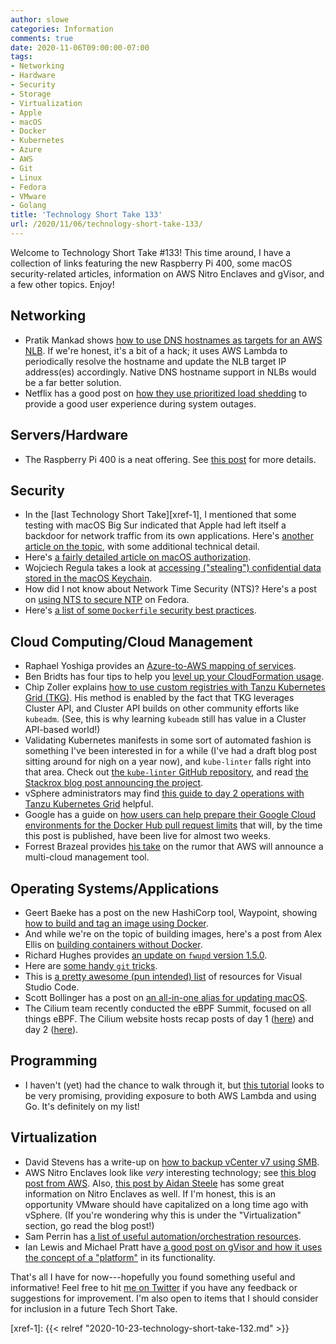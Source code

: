 ```yaml
---
author: slowe
categories: Information
comments: true
date: 2020-11-06T09:00:00-07:00
tags:
- Networking
- Hardware
- Security
- Storage
- Virtualization
- Apple
- macOS
- Docker
- Kubernetes
- Azure
- AWS
- Git
- Linux
- Fedora
- VMware
- Golang
title: 'Technology Short Take 133'
url: /2020/11/06/technology-short-take-133/
---
```


Welcome to Technology Short Take #133! This time around, I have a collection of links featuring the new Raspberry Pi 400, some macOS security-related articles, information on AWS Nitro Enclaves and gVisor, and a few other topics. Enjoy!<!--more-->

## Networking

* Pratik Mankad shows [how to use DNS hostnames as targets for an AWS NLB][link-25]. If we're honest, it's a bit of a hack; it uses AWS Lambda to periodically resolve the hostname and update the NLB target IP address(es) accordingly. Native DNS hostname support in NLBs would be a far better solution.
* Netflix has a good post on [how they use prioritized load shedding][link-29] to provide a good user experience during system outages.

## Servers/Hardware

* The Raspberry Pi 400 is a neat offering. See [this post][link-26] for more details.

## Security

* In the [last Technology Short Take][xref-1], I mentioned that some testing with macOS Big Sur indicated that Apple had left itself a backdoor for network traffic from its own applications. Here's [another article on the topic][link-1], with some additional technical detail.
* Here's [a fairly detailed article on macOS authorization][link-5].
* Wojciech Regula takes a look at [accessing ("stealing") confidential data stored in the macOS Keychain][link-21].
* How did I not know about Network Time Security (NTS)? Here's a post on [using NTS to secure NTP][link-23] on Fedora.
* Here's [a list of some `Dockerfile` security best practices][link-30].

## Cloud Computing/Cloud Management

* Raphael Yoshiga provides an [Azure-to-AWS mapping of services][link-2].
* Ben Bridts has four tips to help you [level up your CloudFormation usage][link-6].
* Chip Zoller explains [how to use custom registries with Tanzu Kubernetes Grid (TKG)][link-7]. His method is enabled by the fact that TKG leverages Cluster API, and Cluster API builds on other community efforts like `kubeadm`. (See, this is why learning `kubeadm` still has value in a Cluster API-based world!)
* Validating Kubernetes manifests in some sort of automated fashion is something I've been interested in for a while (I've had a draft blog post sitting around for nigh on a year now), and `kube-linter` falls right into that area. Check out [the `kube-linter` GitHub repository][link-11], and read [the Stackrox blog post announcing the project][link-12].
* vSphere administrators may find [this guide to day 2 operations with Tanzu Kubernetes Grid][link-13] helpful.
* Google has a guide on [how users can help prepare their Google Cloud environments for the Docker Hub pull request limits][link-16] that will, by the time this post is published, have been live for almost two weeks.
* Forrest Brazeal provides [his take][link-22] on the rumor that AWS will announce a multi-cloud management tool.

## Operating Systems/Applications

* Geert Baeke has a post on the new HashiCorp tool, Waypoint, showing [how to build and tag an image using Docker][link-3].
* And while we're on the topic of building images, here's a post from Alex Ellis on [building containers without Docker][link-4].
* Richard Hughes provides [an update on `fwupd` version 1.5.0][link-8].
* Here are [some handy `git` tricks][link-9].
* This is [a pretty awesome (pun intended) list][link-17] of resources for Visual Studio Code.
* Scott Bollinger has a post on [an all-in-one alias for updating macOS][link-24].
* The Cilium team recently conducted the eBPF Summit, focused on all things eBPF. The Cilium website hosts recap posts of day 1 ([here][link-27]) and day 2 ([here][link-28]).

## Programming

* I haven't (yet) had the chance to walk through it, but [this tutorial][link-10] looks to be very promising, providing exposure to both AWS Lambda and using Go. It's definitely on my list!

## Virtualization

* David Stevens has a write-up on [how to backup vCenter v7 using SMB][link-14].
* AWS Nitro Enclaves look like _very_ interesting technology; see [this blog post from AWS][link-15]. Also, [this post by Aidan Steele][link-19] has some great information on Nitro Enclaves as well. If I'm honest, this is an opportunity VMware should have capitalized on a long time ago with vSphere. (If you're wondering why this is under the "Virtualization" section, go read the blog post!)
* Sam Perrin has [a list of useful automation/orchestration resources][link-18].
* Ian Lewis and Michael Pratt have [a good post on gVisor and how it uses the concept of a "platform"][link-20] in its functionality.

That's all I have for now---hopefully you found something useful and informative! Feel free to hit [me on Twitter][link-99] if you have any feedback or suggestions for improvement. I'm also open to items that I should consider for inclusion in a future Tech Short Take.

[link-1]: https://medium.com/tripmode/apple-started-hiding-the-traffic-of-its-own-mac-apps-9dc83c5a9c5b
[link-2]: https://itnext.io/azure-to-aws-map-70d4c56f55a7
[link-3]: https://blog.baeke.info/2020/10/19/hashicorp-waypoint-image-tagging/
[link-4]: https://blog.alexellis.io/building-containers-without-docker/
[link-5]: https://theevilbit.github.io/posts/macos_authorization/
[link-6]: https://www.cloudar.be/awsblog/level-up-your-cloudformation-usage-with-these-4-tips/
[link-7]: https://neonmirrors.net/post/2020-10/using-custom-registries-with-tkg/
[link-8]: https://blogs.gnome.org/hughsie/2020/10/26/new-fwupd-1-5-0-release/
[link-9]: https://opensource.com/article/20/10/advanced-git-tips
[link-10]: https://buddy.works/tutorials/determine-prominent-colors-in-a-picture-your-first-aws-lambda-in-go
[link-11]: https://github.com/stackrox/kube-linter
[link-12]: https://www.stackrox.com/post/2020/10/introducing-kubelinter-an-open-source-linter-for-kubernetes/
[link-13]: https://veducate.co.uk/vsphere-tanzu-kubernetes-day-2-operations/
[link-14]: https://blog.psustevens.com/2020/10/30/how-to-backup-vcenter-v7-using-smb/
[link-15]: https://aws.amazon.com/blogs/aws/aws-nitro-enclaves-isolated-ec2-environments-to-process-confidential-data/
[link-16]: https://cloud.google.com/blog/products/containers-kubernetes/mitigating-the-impact-of-new-docker-hub-pull-request-limits
[link-17]: https://github.com/viatsko/awesome-vscode
[link-18]: https://samperrin.com/posts/vmware-automation-orchestration-resources/
[link-19]: https://awsteele.com/2020/11/02/2020-11-02-nitro-enclaves-first-impressions.html
[link-20]: https://gvisor.dev/blog/2020/10/22/platform-portability/
[link-21]: https://wojciechregula.blog/post/stealing-macos-apps-keychain-entries/
[link-22]: https://cloudirregular.substack.com/p/aws-hearts-multi-cloud-its-gonna
[link-23]: https://fedoramagazine.org/secure-ntp-with-nts/
[link-24]: https://scott-bollinger.com/macos-update-aio-alias
[link-25]: https://aws.amazon.com/blogs/networking-and-content-delivery/hostname-as-target-for-network-load-balancers/
[link-26]: https://www.raspberrypi.org/blog/raspberry-pi-400-the-70-desktop-pc/
[link-27]: https://cilium.io/blog/2020/10/28/ebpf-summit-day-1
[link-28]: https://cilium.io/blog/2020/10/29/ebpf-summit-day-2
[link-29]: https://netflixtechblog.com/keeping-netflix-reliable-using-prioritized-load-shedding-6cc827b02f94
[link-30]: https://cloudberry.engineering/article/dockerfile-security-best-practices/
[link-99]: https://twitter.com/scott_lowe
[xref-1]: {{< relref "2020-10-23-technology-short-take-132.md" >}}
